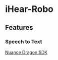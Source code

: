 # iHear-Robo


## Features

### Speech to Text

[Nuance Dragon SDK](http://developer.nuance.com/public/index.php?task=prodDev)
